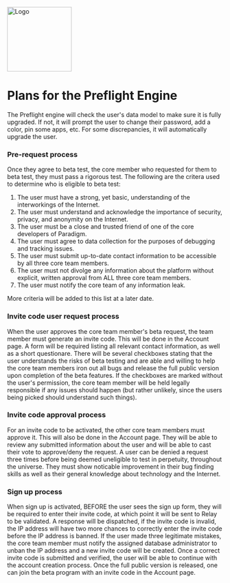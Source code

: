 [<img src="https://www.theparadigmdev.com/relay/img/paradigm.png" alt="Logo" width="150" height="150"></img>](https://www.theparadigmdev.com/)

# Plans for the Preflight Engine

The Preflight engine will check the user's data model to make sure it is fully upgraded. If not, it will prompt the user to change their password, add a color, pin some apps, etc. For some discrepancies, it will automatically upgrade the user.

### Pre-request process

Once they agree to beta test, the core member who requested for them to beta test, they must pass a rigorous test. The following are the critera used to determine who is eligible to beta test:

1. The user must have a strong, yet basic, understanding of the interworkings of the Internet.
2. The user must understand and acknowledge the importance of security, privacy, and anonymity on the Internet.
3. The user must be a close and trusted friend of one of the core developers of Paradigm.
4. The user must agree to data collection for the purposes of debugging and tracking issues.
5. The user must submit up-to-date contact information to be accessible by all three core team members.
6. The user must not divolge any information about the platform without explicit, written approval from ALL three core team members.
7. The user must notify the core team of any information leak.

More criteria will be added to this list at a later date.

### Invite code user request process

When the user approves the core team member's beta request, the team member must generate an invite code. This will be done in the Account page. A form will be required listing all relevant contact information, as well as a short questionare. There will be several checkboxes stating that the user understands the risks of beta testing and are able and willing to help the core team members iron out all bugs and release the full public version upon completion of the beta features. If the checkboxes are marked without the user's permission, the core team member will be held legally responsible if any issues should happen (but rather unlikely, since the users being picked should understand such things).

### Invite code approval process

For an invite code to be activated, the other core team members must approve it. This will also be done in the Account page. They will be able to review any submitted information about the user and will be able to cast their vote to approve/deny the request. A user can be denied a request three times before being deemed uneligible to test in perpetuity, throughout the universe. They must show noticable improvement in their bug finding skills as well as their general knowledge about technology and the Internet.

### Sign up process

When sign up is activated, BEFORE the user sees the sign up form, they will be required to enter their invite code, at which point it will be sent to Relay to be validated. A response will be dispatched, if the invite code is invalid, the IP address will have two more chances to correctly enter the invite code before the IP address is banned. If the user made three legitimate mistakes, the core team member must notify the assigned database administrator to unban the IP address and a new invite code will be created. Once a correct invite code is submitted and verified, the user will be able to continue with the account creation process. Once the full public version is released, one can join the beta program with an invite code in the Account page.
